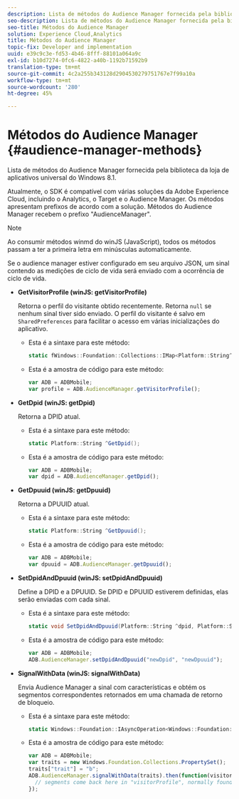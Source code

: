 ```yaml
---
description: Lista de métodos do Audience Manager fornecida pela biblioteca da loja de aplicativos universal do Windows 8.1.
seo-description: Lista de métodos do Audience Manager fornecida pela biblioteca da loja de aplicativos universal do Windows 8.1.
seo-title: Métodos do Audience Manager
solution: Experience Cloud,Analytics
title: Métodos do Audience Manager
topic-fix: Developer and implementation
uuid: e39c9c3e-fd53-4b46-8fff-88101a064a9c
exl-id: b10d7274-0fc6-4822-a40b-1192b71592b9
translation-type: tm+mt
source-git-commit: 4c2a255b343128d2904530279751767e7f99a10a
workflow-type: tm+mt
source-wordcount: '280'
ht-degree: 45%

---
```


# Métodos do Audience Manager {#audience-manager-methods}

Lista de métodos do Audience Manager fornecida pela biblioteca da loja de aplicativos universal do Windows 8.1.

Atualmente, o SDK é compatível com várias soluções da Adobe Experience Cloud, incluindo o Analytics, o Target e o Audience Manager. Os métodos apresentam prefixos de acordo com a solução. Métodos do Audience Manager recebem o prefixo &quot;AudienceManager&quot;.

>[!NOTE]
>
>Ao consumir métodos winmd do winJS (JavaScript), todos os métodos passam a ter a primeira letra em minúsculas automaticamente.

Se o audience manager estiver configurado em seu arquivo JSON, um sinal contendo as medições de ciclo de vida será enviado com a ocorrência de ciclo de vida.

* **GetVisitorProfile (winJS: getVisitorProfile)**

   Retorna o perfil do visitante obtido recentemente. Retorna `null` se nenhum sinal tiver sido enviado. O perfil do visitante é salvo em `SharedPreferences` para facilitar o acesso em várias inicializações do aplicativo.

   * Esta é a sintaxe para este método:

      ```csharp
      static fWindows::Foundation::Collections::IMap<Platform::String^, Platform::Object^> ^GetVisitorProfile();
      ```

   * Esta é a amostra de código para este método:

      ```js
      var ADB = ADBMobile; 
      var profile = ADB.AudienceManager.getVisitorProfile();
      ```

* **GetDpid (winJS: getDpid)**

   Retorna a DPID atual.

   * Esta é a sintaxe para este método:

      ```csharp
      static Platform::String ^GetDpid();
      ```

   * Esta é a amostra de código para este método:

      ```js
      var ADB = ADBMobile; 
      var dpid = ADB.AudienceManager.getDpid();
      ```

* **GetDpuuid (winJS: getDpuuid)**

   Retorna a DPUUID atual.

   * Esta é a sintaxe para este método:

      ```csharp
      static Platform::String ^GetDpuuid();
      ```

   * Esta é a amostra de código para este método:

      ```js
      var ADB = ADBMobile; 
      var dpuuid = ADB.AudienceManager.getDpuuid();
      ```

* **SetDpidAndDpuuid (winJS: setDpidAndDpuuid)**

   Define a DPID e a DPUUID. Se DPID e DPUUID estiverem definidas, elas serão enviadas com cada sinal.

   * Esta é a sintaxe para este método:

      ```csharp
      static void SetDpidAndDpuuid(Platform::String ^dpid, Platform::String ^dpuuid); 
      ```

   * Esta é a amostra de código para este método:

      ```js
      var ADB = ADBMobile; 
      ADB.AudienceManager.setDpidAndDpuuid("newDpid", "newDpuuid");
      ```

* **SignalWithData (winJS: signalWithData)**

   Envia Audience Manager a sinal com características e obtém os segmentos correspondentes retornados em uma chamada de retorno de bloqueio.

   * Esta é a sintaxe para este método:

      ```csharp
      static Windows::Foundation::IAsyncOperation<Windows::Foundation::Collections::IMap<Platform::String^, Platform::Object> > ^SignalWithData(Windows::Foundation::Collections::IMap<Platform::String^, Platform::Object^> ^data);
      ```

   * Esta é a amostra de código para este método:

      ```js
      var ADB = ADBMobile; 
      var traits = new Windows.Foundation.Collections.PropertySet(); 
      traits["trait"] = "b"; 
      ADB.AudienceManager.signalWithData(traits).then(function(visitorProfile) { 
        // segments come back here in "visitorProfile", normally found in the "segs" object of your json 
      }); 
      ```
